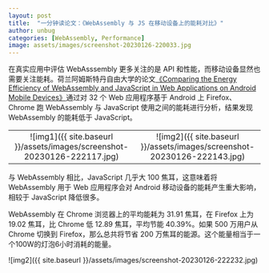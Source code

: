 ```yaml
---
layout: post
title:  "一分钟读论文：《WebAssembly 与 JS 在移动设备上的能耗对比》"
author: unbug
categories: [WebAssembly, Performance]
image: assets/images/screenshot-20230126-220033.jpg
---
```

在真实应用中评估 WebAsssembly 更多关注的是 API 和性能，而移动设备显然也需要关注能耗。荷兰阿姆斯特丹自由大学的论文[《Comparing the Energy Efficiency of WebAssembly and JavaScript in Web Applications on Android Mobile Devices》][paper1-url]通过对 32 个 Web 应用程序基于 Android 上 Firefox、Chrome 跑 WebAssembly 与 JavaScript 使用之间的能耗进行分析，结果发现 WebAssembly 的能耗低于 JavaScript。

|                                       |                                       |
|:-------------------------------------:|:-------------------------------------:|
|![img1]({{ site.baseurl }}/assets/images/screenshot-20230126-222117.jpg)| ![img2]({{ site.baseurl }}/assets/images/screenshot-20230126-222143.jpg) |

与 WebAssembly 相比，JavaScript 几乎大 100 焦耳，这意味着将 WebAssembly 用于 Web 应用程序会对 Android 移动设备的能耗产生重大影响，相较于 JavaScript 降低很多。

WebAssembly 在 Chrome 浏览器上的平均能耗为 31.91 焦耳，在 Firefox 上为 19.02 焦耳，比 Chrome 低 12.89 焦耳，平均节能 40.39%。如果 500 万用户从 Chrome 切换到 Firefox，那么总共将节省 200 万焦耳的能源。这个能量相当于一个100W的灯泡6小时消耗的能量。

![img2]({{ site.baseurl }}/assets/images/screenshot-20230126-222232.jpg)


[paper1-url]: https://dl.acm.org/doi/fullHtml/10.1145/3530019.3530034